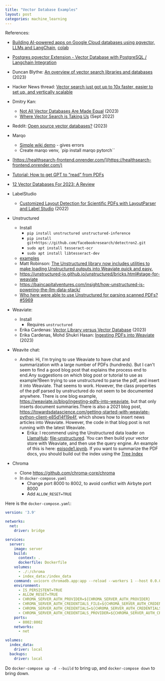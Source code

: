 ```yaml
---
title: "Vector Database Examples"
layout: post
categories: machine_learning 
---
```


References:
* [Building AI-powered apps on Google Cloud databases using pgvector, LLMs and LangChain](https://cloud.google.com/blog/products/databases/using-pgvector-llms-and-langchain-with-google-cloud-databases), [colab](https://colab.research.google.com/github/GoogleCloudPlatform/python-docs-samples/blob/main/cloud-sql/postgres/pgvector/notebooks/pgvector_gen_ai_demo.ipynb#scrollTo=DS7GdlJ1XowY)
* [Postgres pgvector Extension - Vector Database with PostgreSQL / Langchain Integration](https://www.youtube.com/watch?v=FDBnyJu_Ndg)
* Duncan Blythe: [An overview of vector search libraries and databases](https://www.linkedin.com/pulse/overview-vector-search-libraries-databases-duncan-blythe/) (2023)
* Hacker News thread: [Vector search just got up to 10x faster, easier to set up, and vertically scalable](https://news.ycombinator.com/item?id=32487856)
* Dmitry Kan:
  * [Not All Vector Databases Are Made Equal](https://towardsdatascience.com/milvus-pinecone-vespa-weaviate-vald-gsi-what-unites-these-buzz-words-and-what-makes-each-9c65a3bd0696) (2023)
  * [Where Vector Search is Taking Us](https://haystackconf.com/files/slides/haystack2022/Dmitry-Haystack-Keynote.pdf) (Sept 2022)
* Reddit: [Open source vector databases?](https://www.reddit.com/r/ChatGPTCoding/comments/14112ol/open_source_vector_databases/) (2023)
* Marqo
  * [Simple wiki demo](https://docs.marqo.ai/0.0.10/End-to-End%20Examples/simple_wiki_demo/) - gives errors
  * Create marqo venv, `pip install marqo pytorch``
* [https://healthsearch-frontend.onrender.com/](https://healthsearch-frontend.onrender.com/)
* [Tutorial: How to get GPT to “read” from PDFs](https://medium.com/@brianlimyisheng1997/tutorial-how-to-get-gpt-to-read-from-pdfs-cccc4d189a2b)
* [ 12 Vector Databases For 2023: A Review](https://lakefs.io/blog/12-vector-databases-2023/)

* LabelStudio
  * [Customized Layout Detection for Scientific PDFs with LayoutParser and Label Studio](https://www.youtube.com/watch?v=puOKTFXRyr4) (2022)

* Unstructured
  * Install
    * `pip install unstructured unstructured-inference`
    * `pip install git+https://github.com/facebookresearch/detectron2.git`
    * `sudo apt install tesseract-ocr`
    * `sudo apt install libtesseract-dev`    
  * [examples](https://github.com/Unstructured-IO/unstructured/tree/main/examples)
  * Matt Robinson: [The Unstructured library now includes utilities to make loading Unstructured outputs into Weaviate quick and easy.](https://www.linkedin.com/posts/mthwrobinson_ingesting-pdfs-into-weaviate-weaviate-activity-7070142403541655552-XptZ/)
  * https://unstructured-io.github.io/unstructured/bricks.html#stage-for-weaviate
  * https://baincapitalventures.com/insight/how-unstructured-is-powering-the-llm-data-stack/
  * [Who here were able to use Unstructured for parsing scanned PDFs? #5969 ](https://github.com/langchain-ai/langchain/discussions/5969)

* Weaviate:
  * Install
    * Requires `unstructured`
  * Erika Cardenas: [Vector Library versus Vector Database](https://weaviate.io/blog/vector-library-vs-vector-database) (2023)
  * Erika Cardenas, Mohd Shukri Hasan: [Ingesting PDFs into Weaviate](https://weaviate.io/blog/ingesting-pdfs-into-weaviate) (2023)


* Weavite chat:
  * Andrei: Hi, I'm trying to use Weaviate to have chat and summarization with a large number of PDFs (hundreds). But I can't seem to find a good blog post that explains the process end to end.Any suggestions on which blog post or tutorial to use as example?Been trying to use unstructured to parse the pdf, and insert it into Weaviate. That seems to work. However, the class properties of the pdf parsed by unstructured do not seem to be documented anywhere. There is one blog example, https://weaviate.io/blog/ingesting-pdfs-into-weaviate, but that only inserts document summaries.There is also a 2021 blog post, https://towardsdatascience.com/getting-started-with-weaviate-python-client-e85d14f19e4f, which shows how to insert news articles into Weaviate. However, the code in that blog post is not running with the latest Weaviate.
    * Erika: I recommend using the Unstructured data loader on [LlamaHub](https://github.com/emptycrown/llama-hub): [file-unstructured](https://llamahub.ai/l/file-unstructured). You can then build your vector store with Weaviate, and then use the query engine. An example of this is here: [episode1.ipynb](https://github.com/weaviate/recipes/blob/main/integrations/llamaindex/data-loaders-episode1/episode1.ipynb). If you want to summarize the PDF docs, you should build out the index using the [Tree Index](https://gpt-index.readthedocs.io/en/latest/core_modules/data_modules/index/index_guide.html#tree-index)


* Chroma
  * Clone https://github.com/chroma-core/chroma
  * In `docker-compose.yaml`
    * Change port 8000 to 8002, to avoid conflict with Airbyte port 8000
    * Add `ALLOW_RESET=TRUE`

Here is the `docker-compose.yaml`:
```yaml
version: '3.9'

networks:
  net:
    driver: bridge

services:
  server:
    image: server
    build:
      context: .
      dockerfile: Dockerfile
    volumes:
      - ./:/chroma
      - index_data:/index_data
    command: uvicorn chromadb.app:app --reload --workers 1 --host 0.0.0.0 --port 8002 --log-config log_config.yml
    environment:
      - IS_PERSISTENT=TRUE
      - ALLOW_RESET=TRUE
      - CHROMA_SERVER_AUTH_PROVIDER=${CHROMA_SERVER_AUTH_PROVIDER}
      - CHROMA_SERVER_AUTH_CREDENTIALS_FILE=${CHROMA_SERVER_AUTH_CREDENTIALS_FILE}
      - CHROMA_SERVER_AUTH_CREDENTIALS=${CHROMA_SERVER_AUTH_CREDENTIALS}
      - CHROMA_SERVER_AUTH_CREDENTIALS_PROVIDER=${CHROMA_SERVER_AUTH_CREDENTIALS_PROVIDER}
    ports:
      - 8002:8002
    networks:
      - net

volumes:
  index_data:
    driver: local
  backups:
    driver: local
```

Do `docker-compose up -d --build` to bring up, and `docker-compose down` to bring down.